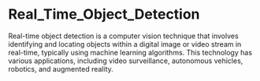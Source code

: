 # Real_Time_Object_Detection
Real-time object detection is a computer vision technique that involves identifying and locating objects within a digital image or video stream in real-time, typically using machine learning algorithms. This technology has various applications, including video surveillance, autonomous vehicles, robotics, and augmented reality.
